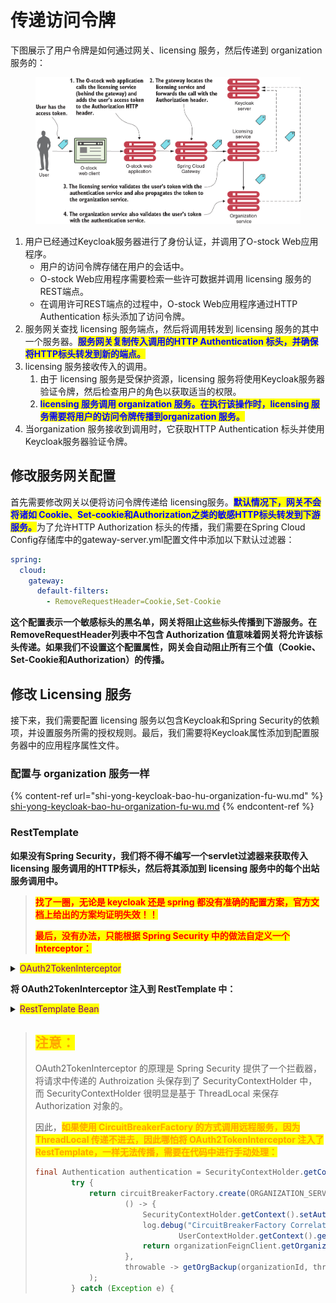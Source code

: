 # 传递访问令牌

下图展示了用户令牌是如何通过网关、licensing 服务，然后传递到 organization 服务的：

<figure><img src="../../../../.gitbook/assets/image (1).png" alt=""><figcaption></figcaption></figure>

1. 用户已经通过Keycloak服务器进行了身份认证，并调用了O-stock Web应用程序。
   * 用户的访问令牌存储在用户的会话中。
   * O-stock Web应用程序需要检索一些许可数据并调用 licensing 服务的REST端点。
   * 在调用许可REST端点的过程中，O-stock Web应用程序通过HTTP Authentication 标头添加了访问令牌。
2. 服务网关查找 licensing 服务端点，然后将调用转发到 licensing 服务的其中一个服务器。<mark style="color:blue;">**服务网关复制传入调用的HTTP Authentication 标头，并确保将HTTP标头转发到新的端点。**</mark>
3. licensing 服务接收传入的调用。
   1. 由于 licensing 服务是受保护资源，licensing 服务将使用Keycloak服务器验证令牌，然后检查用户的角色以获取适当的权限。
   2. <mark style="color:blue;">**licensing 服务调用 organization 服务。在执行该操作时，licensing 服务需要将用户的访问令牌传播到organization 服务。**</mark>
4. 当organization 服务接收到调用时，它获取HTTP Authentication 标头并使用Keycloak服务器验证令牌。

## 修改服务网关配置

首先需要修改网关以便将访问令牌传递给 licensing服务。<mark style="color:blue;">**默认情况下，网关不会将诸如 Cookie、Set-cookie和Authorization之类的敏感HTTP标头转发到下游服务。**</mark>为了允许HTTP Authorization 标头的传播，我们需要在Spring Cloud Config存储库中的gateway-server.yml配置文件中添加以下默认过滤器：

```yaml
spring:
  cloud:
    gateway:
      default-filters:
        - RemoveRequestHeader=Cookie,Set-Cookie
```

**这个配置表示一个敏感标头的黑名单，网关将阻止这些标头传播到下游服务。在RemoveRequestHeader列表中不包含 Authorization 值意味着网关将允许该标头传递。如果我们不设置这个配置属性，网关会自动阻止所有三个值（Cookie、Set-Cookie和Authorization）的传播。**

## 修改 Licensing 服务

接下来，我们需要配置 licensing 服务以包含Keycloak和Spring Security的依赖项，并设置服务所需的授权规则。最后，我们需要将Keycloak属性添加到配置服务器中的应用程序属性文件。

### 配置与 organization 服务一样

{% content-ref url="shi-yong-keycloak-bao-hu-organization-fu-wu.md" %}
[shi-yong-keycloak-bao-hu-organization-fu-wu.md](shi-yong-keycloak-bao-hu-organization-fu-wu.md)
{% endcontent-ref %}

### RestTemplate

**如果没有Spring Security，我们将不得不编写一个servlet过滤器来获取传入 licensing 服务调用的HTTP标头，然后将其添加到 licensing 服务中的每个出站服务调用中。**

> <mark style="color:red;">**找了一圈，无论是 keycloak 还是 spring 都没有准确的配置方案，官方文档上给出的方案均证明失效！！**</mark>
>
> <mark style="color:red;">**最后，没有办法，只能根据 Spring Security 中的做法自定义一个 Interceptor：**</mark>

<details>

<summary><mark style="color:purple;">OAuth2TokenInterceptor</mark> </summary>

```java
@Component
public class OAuth2TokenInterceptor implements
        ClientHttpRequestInterceptor, RequestInterceptor {
    @Override
    public ClientHttpResponse intercept(
            HttpRequest request, byte[] body,
            ClientHttpRequestExecution execution)
            throws IOException {

        String token = getToken();
        if (token != null)
            request.getHeaders().setBearerAuth(token);
        return execution.execute(request, body);
    }

    @Override
    public void apply(RequestTemplate template) {
        String token = getToken();
        if (token != null)
            template.header(HttpHeaders.AUTHORIZATION, "Bearer " + token);
    }

    private String getToken() {
        Authentication authentication = SecurityContextHolder
                .getContext().getAuthentication();
        if (authentication != null) {
            Object credentials = authentication.getCredentials();
            if (credentials instanceof AbstractOAuth2Token) {
                AbstractOAuth2Token token = (AbstractOAuth2Token)
                        credentials;
                return token.getTokenValue();
            }
        }
        return null;
    }
}
```

</details>

**将 OAuth2TokenInterceptor 注入到 RestTemplate 中：**

<details>

<summary><mark style="color:purple;">RestTemplate Bean</mark></summary>

```
@Bean
@LoadBalanced
public RestTemplate restTemplate() {
    RestTemplate template = new RestTemplate();
    List<ClientHttpRequestInterceptor> interceptors = template.getInterceptors();
    // Adds UserContextInterceptor to the RestTemplate instance
    if (interceptors == null) {
        interceptors = Arrays.asList(oAuth2TokenInterceptor, userContextInterceptor);
        template.setInterceptors(interceptors);
    } else {
        interceptors.add(oAuth2TokenInterceptor);
        interceptors.add(userContextInterceptor);
        template.setInterceptors(interceptors);
    }
    return template;
}
```

</details>

> ## <mark style="color:orange;">**注意：**</mark>
>
> OAuth2TokenInterceptor 的原理是 Spring Security 提供了一个拦截器，将请求中传递的 Authroization 头保存到了 SecurityContextHolder 中，而 SecurityContextHolder 很明显是基于 ThreadLocal 来保存Authorization 对象的。
>
> 因此，<mark style="color:orange;">**如果使用 CircuitBreakerFactory 的方式调用远程服务，因为 ThreadLocal 传递不进去，因此哪怕将 OAuth2TokenInterceptor 注入了 RestTemplate，一样无法传播，需要在代码中进行手动处理：**</mark>
>
> ```java
> final Authentication authentication = SecurityContextHolder.getContext().getAuthentication();
>         try {
>             return circuitBreakerFactory.create(ORGANIZATION_SERVICE).run(
>                     () -> {
>                         SecurityContextHolder.getContext().setAuthentication(authentication);
>                         log.debug("CircuitBreakerFactory Correlation id: {}",
>                                 UserContextHolder.getContext().getCorrelationId());
>                         return organizationFeignClient.getOrganization(organizationId);
>                     },
>                     throwable -> getOrgBackup(organizationId, throwable)
>             );
>         } catch (Exception e) {
> ```
